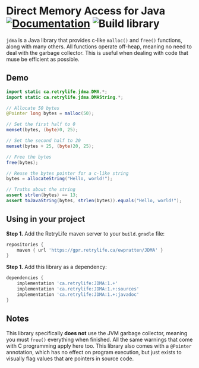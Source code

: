 # Direct Memory Access for Java [![Documentation](https://img.shields.io/badge/-documentation-blue)](https://ewpratten.retrylife.ca/JDMA) ![Build library](https://github.com/Ewpratten/JDMA/workflows/Build%20library/badge.svg)

`jdma` is a Java library that provides c-like `malloc()` and `free()` functions, along with many others. All functions operate off-heap, meaning no need to deal with the garbage collector. This is useful when dealing with code that muse be efficient as possible.

## Demo

```java
import static ca.retrylife.jdma.DMA.*;
import static ca.retrylife.jdma.DMAString.*;

// Allocate 50 bytes
@Pointer long bytes = malloc(50);

// Set the first half to 0
memset(bytes, (byte)0, 25);

// Set the second half to 20
memset(bytes + 25, (byte)20, 25);

// Free the bytes
free(bytes);

// Reuse the bytes pointer for a c-like string
bytes = allocateString("Hello, world!");

// Truths about the string
assert strlen(bytes) == 13;
assert toJavaString(bytes, strlen(bytes)).equals("Hello, world!");
```

## Using in your project

**Step 1.** Add the RetryLife maven server to your `build.gradle` file:

```groovy
repositories {
    maven { url 'https://gpr.retrylife.ca/ewpratten/JDMA' }
}
```

**Step 1.** Add this library as a dependency:

```groovy
dependencies {
    implementation 'ca.retrylife:JDMA:1.+'
    implementation 'ca.retrylife:JDMA:1.+:sources'
    implementation 'ca.retrylife:JDMA:1.+:javadoc'
}
```

## Notes

This library specifically **does not** use the JVM garbage collector, meaning you must `free()` everything when finished. All the same warnings that come with C programming apply here too. This library also comes with a `@Pointer` annotation, which has no effect on program execution, but just exists to visually flag values that are pointers in source code.